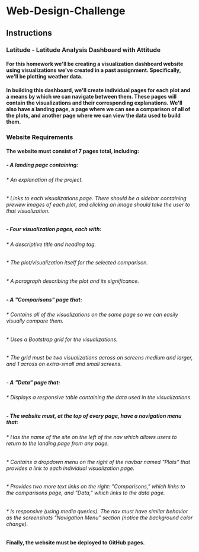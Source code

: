 # Web-Design-Challenge
## Instructions
### Latitude - Latitude Analysis Dashboard with Attitude
#### For this homework we'll be creating a visualization dashboard website using visualizations we've created in a past assignment. Specifically, we'll be plotting weather data.
#### In building this dashboard, we'll create individual pages for each plot and a means by which we can navigate between them. These pages will contain the visualizations and their corresponding explanations. We'll also have a landing page, a page where we can see a comparison of all of the plots, and another page where we can view the data used to build them.

### Website Requirements
#### The website must consist of 7 pages total, including:
##### - A landing page containing:
###### * An explanation of the project.
###### * Links to each visualizations page. There should be a sidebar containing preview images of each plot, and clicking an image should take the user to that visualization.
##### - Four visualization pages, each with:
###### * A descriptive title and heading tag.
###### * The plot/visualization itself for the selected comparison.
###### * A paragraph describing the plot and its significance.
##### - A "Comparisons" page that:
###### * Contains all of the visualizations on the same page so we can easily visually compare them.
###### * Uses a Bootstrap grid for the visualizations.
###### * The grid must be two visualizations across on screens medium and larger, and 1 across on extra-small and small screens.
##### - A "Data" page that:
###### * Displays a responsive table containing the data used in the visualizations.

##### - The website must, at the top of every page, have a navigation menu that:
###### * Has the name of the site on the left of the nav which allows users to return to the landing page from any page.
###### * Contains a dropdown menu on the right of the navbar named "Plots" that provides a link to each individual visualization page.
###### * Provides two more text links on the right: "Comparisons," which links to the comparisons page, and "Data," which links to the data page.
###### * Is responsive (using media queries). The nav must have similar behavior as the screenshots "Navigation Menu" section (notice the background color change).

#### Finally, the website must be deployed to GitHub pages.

